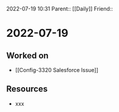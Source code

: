 2022-07-19 10:31
Parent:: [[Daily]] 
Friend:: 

# 2022-07-19

## Worked on

- [[Config-3320 Salesforce Issue]]

## Resources

- xxx
